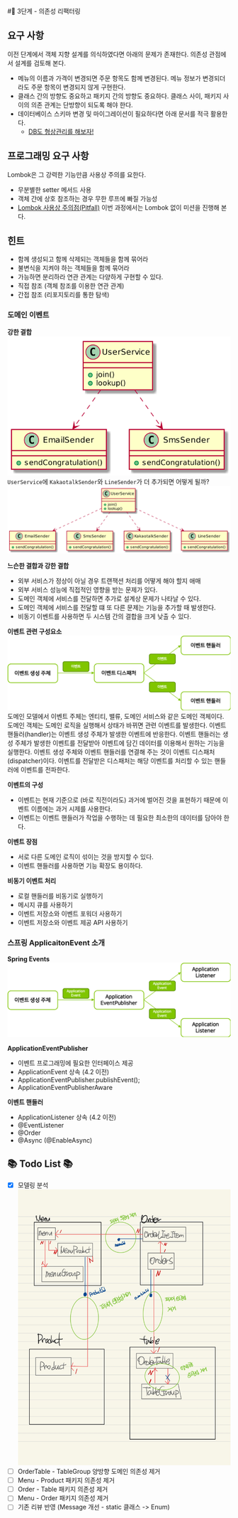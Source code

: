 #🚀 3단계 - 의존성 리팩터링
## 요구 사항
이전 단계에서 객체 지향 설계를 의식하였다면 아래의 문제가 존재한다. 의존성 관점에서 설계를 검토해 본다.
- 메뉴의 이름과 가격이 변경되면 주문 항목도 함께 변경된다. 메뉴 정보가 변경되더라도 주문 항목이 변경되지 않게 구현한다.
- 클래스 간의 방향도 중요하고 패키지 간의 방향도 중요하다. 클래스 사이, 패키지 사이의 의존 관계는 단방향이 되도록 해야 한다.
- 데이터베이스 스키마 변경 및 마이그레이션이 필요하다면 아래 문서를 적극 활용한다.
  - [DB도 형상관리를 해보자!](https://meetup.toast.com/posts/173)

## 프로그래밍 요구 사항
Lombok은 그 강력한 기능만큼 사용상 주의를 요한다.
- 무분별한 setter 메서드 사용
- 객체 간에 상호 참조하는 경우 무한 루프에 빠질 가능성
- [Lombok 사용상 주의점(Pitfall)](https://kwonnam.pe.kr/wiki/java/lombok/pitfall)
이번 과정에서는 Lombok 없이 미션을 진행해 본다.

## 힌트
- 함께 생성되고 함께 삭제되는 객체들을 함께 묶어라
- 불변식을 지켜야 하는 객체들을 함께 묶어라
- 가능하면 분리하라
연관 관계는 다양하게 구현할 수 있다.
- 직접 참조 (객체 참조를 이용한 연관 관계)
- 간접 참조 (리포지토리를 통한 탐색)

### 도메인 이벤트
**강한 결합**
![step3_image1.png](images/step3_image1.png)
`UserService`에 `KakaotalkSender`와 `LineSender`가 더 추가되면 어떻게 될까?
![step3_image2.png](images/step3_image2.png)

**느슨한 결합과 강한 결합**
- 외부 서비스가 정상이 아닐 경우 트랜잭션 처리를 어떻게 해야 할지 애매
- 외부 서비스 성능에 직접적인 영향을 받는 문제가 있다.
- 도메인 객체에 서비스를 전달하면 추가로 설계상 문제가 나타날 수 있다.
- 도메인 객체에 서비스를 전달할 떄 또 다른 문제는 기능을 추가할 때 발생한다.
- 비동기 이벤트를 사용하면 두 시스템 간의 결합을 크게 낮출 수 있다.

**이벤트 관련 구성요소**
![step3_image3.png](images/step3_image3.png)
도메인 모델에서 이벤트 주체는 엔티티, 밸류, 도메인 서비스와 같은 도메인 객체이다.
도메인 객체는 도메인 로직을 실행해서 상태가 바뀌면 관련 이벤트를 발생한다.
이벤트 핸들러(handler)는 이벤트 생성 주체가 발생한 이벤트에 반응한다.
이벤트 핸들러는 생성 주체가 발생한 이벤트를 전달받아 이벤트에 담긴 데이터를 이용해서 원하는 기능을 실행한다.
이벤트 생성 주체와 이벤트 핸들러를 연결해 주는 것이 이벤트 디스패처(dispatcher)이다.
이벤트를 전달받은 디스패처는 해당 이벤트를 처리할 수 있는 핸들러에 이벤트를 전파한다.

**이벤트의 구성**
- 이벤트는 현재 기준으로 (바로 직전이라도) 과거에 벌어진 것을 표현하기 때문에 이벤트 이름에는 과거 시제를 사용한다.
- 이벤트는 이벤트 핸들러가 작업을 수행하는 데 필요한 최소한의 데이터를 담아야 한다.

**이벤트 장점**
- 서로 다른 도메인 로직이 섞이는 것을 방지할 수 있다.
- 이벤트 핸들러를 사용하면 기능 확장도 용이하다.

**비동기 이벤트 처리**
- 로컬 핸들러를 비동기로 실행하기
- 메시지 큐를 사용하기
- 이벤트 저장소와 이벤트 포워더 사용하기
- 이벤트 저장소와 이벤트 제공 API 사용하기

### 스프링 ApplicaitonEvent 소개
**Spring Events**
![img.png](images/step3_image4.png)

**ApplicationEventPublisher**
- 이벤트 프로그래밍에 필요한 인터페이스 제공
- ApplicationEvent 상속 (4.2 이전)
- ApplicationEventPublisher.publishEvent();
- ApplicationEventPublisherAware

**이벤트 핸들러**
- ApplicationListener 상속 (4.2 이전)
- @EventListener
- @Order
- @Async (@EnableAsync)

## 📚 Todo List 📚
- [x] 모델링 분석
![step3_image5_kitchenpos.jpg](images/step3_image5_kitchenpos.jpg)
- [ ] OrderTable - TableGroup 양방향 도메인 의존성 제거
- [ ] Menu - Product 패키지 의존성 제거
- [ ] Order - Table 패키지 의존성 제거
- [ ] Menu - Order 패키지 의존성 제거
- [ ] 기존 리뷰 반영 (Message 개선 - static 클래스 -> Enum)
